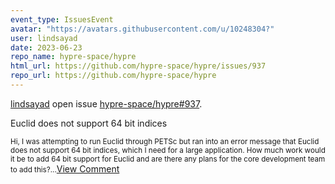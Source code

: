 ```yaml
---
event_type: IssuesEvent
avatar: "https://avatars.githubusercontent.com/u/10248304?"
user: lindsayad
date: 2023-06-23
repo_name: hypre-space/hypre
html_url: https://github.com/hypre-space/hypre/issues/937
repo_url: https://github.com/hypre-space/hypre
---
```


<a href='https://github.com/lindsayad' target='_blank'>lindsayad</a> open issue <a href='https://github.com/hypre-space/hypre/issues/937' target='_blank'>hypre-space/hypre#937</a>.

<p>Euclid does not support 64 bit indices</p><small>Hi, I was attempting to run Euclid through PETSc but ran into an error message that Euclid does not support 64 bit indices, which I need for a large application. How much work would it be to add 64 bit support for Euclid and are there any plans for the core development team to add this?...</small><a href='https://github.com/hypre-space/hypre/issues/937' target='_blank'>View Comment</a>